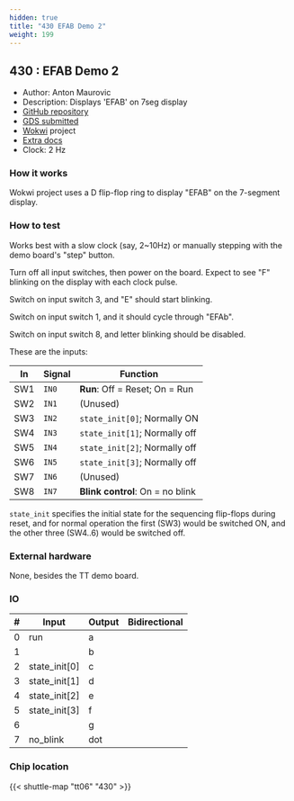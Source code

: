```yaml
---
hidden: true
title: "430 EFAB Demo 2"
weight: 199
---
```


## 430 : EFAB Demo 2

* Author: Anton Maurovic
* Description: Displays 'EFAB' on 7seg display
* [GitHub repository](https://github.com/amm-efab/tt_efab_demo)
* [GDS submitted](https://github.com/amm-efab/tt_efab_demo/actions/runs/8679702196)
* [Wokwi](https://wokwi.com/projects/395142547244224513) project
* [Extra docs](None)
* Clock: 2 Hz

<!---

This file is used to generate your project datasheet. Please fill in the information below and delete any unused
sections.

You can also include images in this folder and reference them in the markdown. Each image must be less than
512 kb in size, and the combined size of all images must be less than 1 MB.
-->


### How it works

Wokwi project uses a D flip-flop ring to display "EFAB" on the 7-segment display.

### How to test

Works best with a slow clock (say, 2~10Hz) or manually stepping with the demo board's "step" button.

Turn off all input switches, then power on the board. Expect to see "F" blinking on the display with each clock pulse.

Switch on input switch 3, and "E" should start blinking.

Switch on input switch 1, and it should cycle through "EFAb".

Switch on input switch 8, and letter blinking should be disabled.

These are the inputs:

| In  | Signal | Function                           |
|-----|--------|------------------------------------|
| SW1 | `IN0`  | **Run**: Off = Reset; On = Run     |
| SW2 | `IN1`  | (Unused)                           |
| SW3 | `IN2`  | `state_init[0]`; Normally ON       |
| SW4 | `IN3`  | `state_init[1]`; Normally off      |
| SW5 | `IN4`  | `state_init[2]`; Normally off      |
| SW6 | `IN5`  | `state_init[3]`; Normally off      |
| SW7 | `IN6`  | (Unused)                           |
| SW8 | `IN7`  | **Blink control**: On = no blink   |

`state_init` specifies the initial state for the sequencing
flip-flops during reset, and for normal operation the first (SW3)
would be switched ON, and the other three (SW4..6) would be
switched off.

### External hardware

None, besides the TT demo board.


### IO

| # | Input          | Output         | Bidirectional   |
| - | -------------- | -------------- | --------------- |
| 0 | run | a |  |
| 1 |  | b |  |
| 2 | state_init[0] | c |  |
| 3 | state_init[1] | d |  |
| 4 | state_init[2] | e |  |
| 5 | state_init[3] | f |  |
| 6 |  | g |  |
| 7 | no_blink | dot |  |

### Chip location

{{< shuttle-map "tt06" "430" >}}
